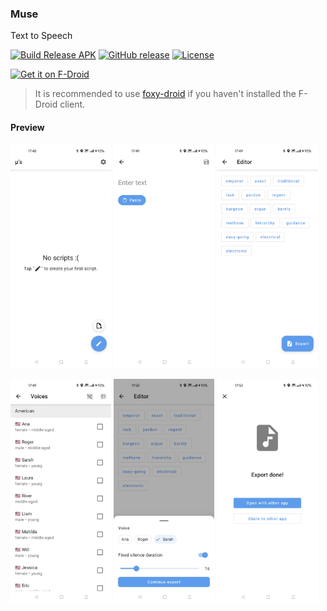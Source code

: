 ### Muse

Text to Speech

[![Build Release APK](https://github.com/kkoshin/Muse/actions/workflows/package.yml/badge.svg)](https://github.com/kkoshin/Muse/actions/workflows/package.yml)
[![GitHub release](https://img.shields.io/github/v/release/kkoshin/Muse)](https://github.com/kkoshin/Muse/releases) 
[![License](https://img.shields.io/github/license/kkoshin/Muse?color=blue)](LICENSE)

[<img alt="Get it on F-Droid" src="https://fdroid.gitlab.io/artwork/badge/get-it-on.png" width="240">](https://f-droid.org/packages/io.github.kkoshin.muse)
> It is recommended to use [foxy-droid](https://github.com/kitsunyan/foxy-droid) if you haven't installed the F-Droid client.

#### Preview
<p><img src="fastlane/metadata/android/en-US/images/phoneScreenshots/1.jpg" width="32%" /> <img src="fastlane/metadata/android/en-US/images/phoneScreenshots/2.jpg" width="32%" /> <img src="fastlane/metadata/android/en-US/images/phoneScreenshots/3.jpg" width="32%" />
<p><img src="fastlane/metadata/android/en-US/images/phoneScreenshots/4.jpg" width="32%" /> <img src="fastlane/metadata/android/en-US/images/phoneScreenshots/5.jpg" width="32%" /> <img src="fastlane/metadata/android/en-US/images/phoneScreenshots/6.jpg" width="32%" />
